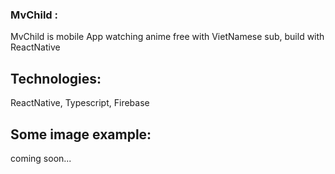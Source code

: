 ### MvChild :

MvChild is mobile App watching anime free with VietNamese sub, build with ReactNative

## Technologies:

ReactNative, Typescript, Firebase

## Some image example:

coming soon...
